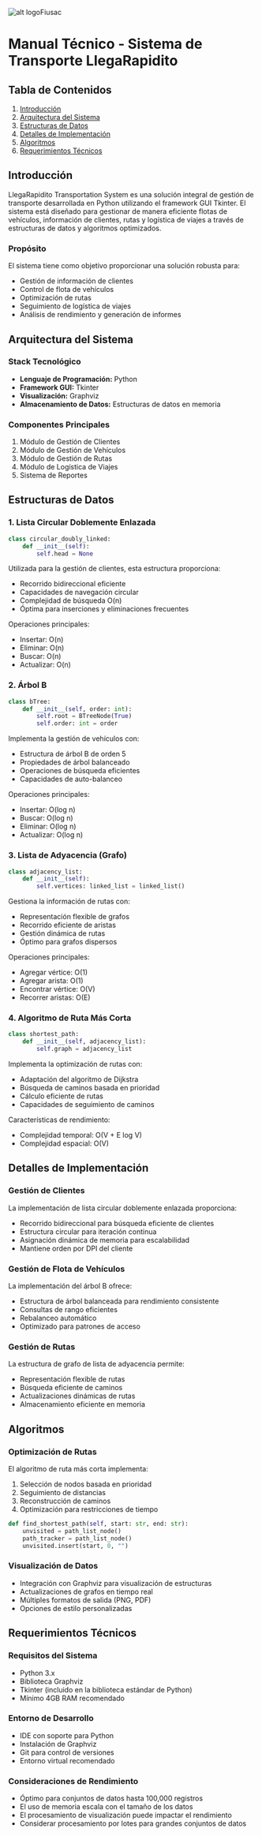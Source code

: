 ![alt logoFiusac](Logo.png)

# Manual Técnico - Sistema de Transporte LlegaRapidito

## Tabla de Contenidos

1. [Introducción](#introducción)
2. [Arquitectura del Sistema](#arquitectura-del-sistema)
3. [Estructuras de Datos](#estructuras-de-datos)
4. [Detalles de Implementación](#detalles-de-implementación)
5. [Algoritmos](#algoritmos)
6. [Requerimientos Técnicos](#requerimientos-técnicos)

## Introducción

LlegaRapidito Transportation System es una solución integral de gestión de transporte desarrollada en Python utilizando el framework GUI Tkinter. El sistema está diseñado para gestionar de manera eficiente flotas de vehículos, información de clientes, rutas y logística de viajes a través de estructuras de datos y algoritmos optimizados.

### Propósito

El sistema tiene como objetivo proporcionar una solución robusta para:

- Gestión de información de clientes
- Control de flota de vehículos
- Optimización de rutas
- Seguimiento de logística de viajes
- Análisis de rendimiento y generación de informes

## Arquitectura del Sistema

### Stack Tecnológico

- **Lenguaje de Programación:** Python
- **Framework GUI:** Tkinter
- **Visualización:** Graphviz
- **Almacenamiento de Datos:** Estructuras de datos en memoria

### Componentes Principales

1. Módulo de Gestión de Clientes
2. Módulo de Gestión de Vehículos
3. Módulo de Gestión de Rutas
4. Módulo de Logística de Viajes
5. Sistema de Reportes

## Estructuras de Datos

### 1. Lista Circular Doblemente Enlazada

```python
class circular_doubly_linked:
    def __init__(self):
        self.head = None
```

Utilizada para la gestión de clientes, esta estructura proporciona:

- Recorrido bidireccional eficiente
- Capacidades de navegación circular
- Complejidad de búsqueda O(n)
- Óptima para inserciones y eliminaciones frecuentes

Operaciones principales:

- Insertar: O(n)
- Eliminar: O(n)
- Buscar: O(n)
- Actualizar: O(n)

### 2. Árbol B

```python
class bTree:
    def __init__(self, order: int):
        self.root = BTreeNode(True)
        self.order: int = order
```

Implementa la gestión de vehículos con:

- Estructura de árbol B de orden 5
- Propiedades de árbol balanceado
- Operaciones de búsqueda eficientes
- Capacidades de auto-balanceo

Operaciones principales:

- Insertar: O(log n)
- Buscar: O(log n)
- Eliminar: O(log n)
- Actualizar: O(log n)

### 3. Lista de Adyacencia (Grafo)

```python
class adjacency_list:
    def __init__(self):
        self.vertices: linked_list = linked_list()
```

Gestiona la información de rutas con:

- Representación flexible de grafos
- Recorrido eficiente de aristas
- Gestión dinámica de rutas
- Óptimo para grafos dispersos

Operaciones principales:

- Agregar vértice: O(1)
- Agregar arista: O(1)
- Encontrar vértice: O(V)
- Recorrer aristas: O(E)

### 4. Algoritmo de Ruta Más Corta

```python
class shortest_path:
    def __init__(self, adjacency_list):
        self.graph = adjacency_list
```

Implementa la optimización de rutas con:

- Adaptación del algoritmo de Dijkstra
- Búsqueda de caminos basada en prioridad
- Cálculo eficiente de rutas
- Capacidades de seguimiento de caminos

Características de rendimiento:

- Complejidad temporal: O(V + E log V)
- Complejidad espacial: O(V)

## Detalles de Implementación

### Gestión de Clientes

La implementación de lista circular doblemente enlazada proporciona:

- Recorrido bidireccional para búsqueda eficiente de clientes
- Estructura circular para iteración continua
- Asignación dinámica de memoria para escalabilidad
- Mantiene orden por DPI del cliente

### Gestión de Flota de Vehículos

La implementación del árbol B ofrece:

- Estructura de árbol balanceada para rendimiento consistente
- Consultas de rango eficientes
- Rebalanceo automático
- Optimizado para patrones de acceso

### Gestión de Rutas

La estructura de grafo de lista de adyacencia permite:

- Representación flexible de rutas
- Búsqueda eficiente de caminos
- Actualizaciones dinámicas de rutas
- Almacenamiento eficiente en memoria

## Algoritmos

### Optimización de Rutas

El algoritmo de ruta más corta implementa:

1. Selección de nodos basada en prioridad
2. Seguimiento de distancias
3. Reconstrucción de caminos
4. Optimización para restricciones de tiempo

```python
def find_shortest_path(self, start: str, end: str):
    unvisited = path_list_node()
    path_tracker = path_list_node()
    unvisited.insert(start, 0, "")
```

### Visualización de Datos

- Integración con Graphviz para visualización de estructuras
- Actualizaciones de grafos en tiempo real
- Múltiples formatos de salida (PNG, PDF)
- Opciones de estilo personalizadas

## Requerimientos Técnicos

### Requisitos del Sistema

- Python 3.x
- Biblioteca Graphviz
- Tkinter (incluido en la biblioteca estándar de Python)
- Mínimo 4GB RAM recomendado

### Entorno de Desarrollo

- IDE con soporte para Python
- Instalación de Graphviz
- Git para control de versiones
- Entorno virtual recomendado

### Consideraciones de Rendimiento

- Óptimo para conjuntos de datos hasta 100,000 registros
- El uso de memoria escala con el tamaño de los datos
- El procesamiento de visualización puede impactar el rendimiento
- Considerar procesamiento por lotes para grandes conjuntos de datos
